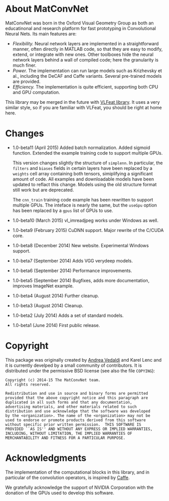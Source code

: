 # About MatConvNet

MatConvNet was born in the Oxford Visual Geometry Group as both an
educatinonal and research platform for fast prototyping in
Convolutional Neural Nets. Its main features are:

- *Flexibility.* Neural network layers are implemented in a
  straightforward manner, often directly in MATLAB code, so that they
  are easy to modify, extend, or integrate with new ones. Other
  toolboxes hide the neural network layers behind a wall of compiled
  code; here the granularity is much finer.
- *Power.* The implementation can run large models such as Krizhevsky
  et al., including the DeCAF and Caffe variants. Several pre-trained
  models are provided.
- *Efficiency.* The implementation is quite efficient, supporting both
  CPU and GPU computation.

This library may be merged in the future with
[VLFeat library](http://www.vlfeat.org/). It uses a very similar
style, so if you are familiar with VLFeat, you should be right at home
here.

<a name='changes'></a>
# Changes

-   1.0-beta11 (April 2015) Added batch normalization. Added sigmoid
    function. Extended the example training code to support multiple
    GPUs.

    This version changes slightly the structure of `simplenn`. In
    particular, the `filters` and `biases` fields in certain layers
    have been replaced by a `weights` cell array containing both
    tensors, simiplifying a significant amount of code. All examples
    and downloadable models have been updated to reflact this
    change. Models using the old structure format still work but are
    deprecated.

    The `cnn_train` training code example has been rewritten to
    support multiple GPUs.  The inteface is nearly the same, but the
    `useGpu` option has been replaced by a `gpus` list of GPUs to use.

-   1.0-beta10 (March 2015) vl_imreadjpeg works under Windows as well.
-   1.0-beta9 (February 2015) CuDNN support. Major rewrite of the C/CUDA core.
-   1.0-beta8 (December 2014) New website. Experimental Windows support.
-   1.0-beta7 (September 2014) Adds VGG verydeep models.
-   1.0-beta6 (September 2014) Performance improvements.
-   1.0-beta5 (September 2014) Bugfixes, adds more documentation,
    improves ImageNet example.
-   1.0-beta4 (August 2014) Further cleanup.
-   1.0-beta3 (August 2014) Cleanup.
-   1.0-beta2 (July 2014) Adds a set of standard models.
-   1.0-beta1 (June 2014) First public release.

# Copyright

This package was originally created by
[Andrea Vedaldi](http://www.robots.ox.ac.uk/~vedaldi) and Karel Lenc
and it is currently develped by a small community of contributors. It
is distributed under the permissive BSD license (see also the file
`COPYING`):

    Copyright (c) 2014-15 The MatConvNet team.
    All rights reserved.

    Redistribution and use in source and binary forms are permitted
    provided that the above copyright notice and this paragraph are
    duplicated in all such forms and that any documentation,
    advertising materials, and other materials related to such
    distribution and use acknowledge that the software was developed
    by the <organization>. The name of the <organization> may not be
    used to endorse or promote products derived from this software
    without specific prior written permission.  THIS SOFTWARE IS
    PROVIDED ``AS IS'' AND WITHOUT ANY EXPRESS OR IMPLIED WARRANTIES,
    INCLUDING, WITHOUT LIMITATION, THE IMPLIED WARRANTIES OF
    MERCHANTABILITY AND FITNESS FOR A PARTICULAR PURPOSE.

# Acknowledgments

The implementation of the computational blocks in this library, and in
particular of the convolution operators, is inspired by
[Caffe](http://caffe.berkeleyvision.org).

We gratefully acknowledge the support of NVIDIA Corporation with the
donation of the GPUs used to develop this software.
